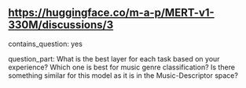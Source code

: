 ## https://huggingface.co/m-a-p/MERT-v1-330M/discussions/3

contains_question: yes

question_part: 
What is the best layer for each task based on your experience?
Which one is best for music genre classification? 
Is there something similar for this model as it is in the Music-Descriptor space?